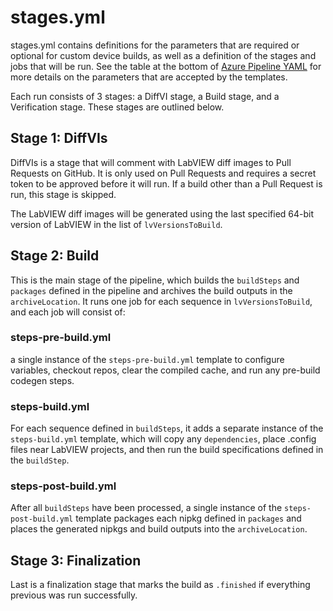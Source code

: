 # stages.yml

stages.yml contains definitions for the parameters that are required or optional for custom device builds, as well as a definition of the stages and jobs that will be run.  See the table at the bottom of [Azure Pipeline YAML](Azure%20Pipeline%20YAML.md) for more details on the parameters that are accepted by the templates.

Each run consists of 3 stages: a DiffVI stage, a Build stage, and a Verification stage.  These stages are outlined below.

## Stage 1: DiffVIs
DiffVIs is a stage that will comment with LabVIEW diff images to Pull Requests on GitHub.  It is only used on Pull Requests and requires a secret token to be approved before it will run.  If a build other than a Pull Request is run, this stage is skipped.

The LabVIEW diff images will be generated using the last specified 64-bit version of LabVIEW in the list of `lvVersionsToBuild`.

## Stage 2: Build
This is the main stage of the pipeline, which builds the `buildSteps` and `packages` defined in the pipeline and archives the build outputs in the `archiveLocation`.  It runs one job for each sequence in `lvVersionsToBuild`, and each job will consist of:

### steps-pre-build.yml
a single instance of the `steps-pre-build.yml` template to configure variables, checkout repos, clear the compiled cache, and run any pre-build codegen steps.

### steps-build.yml
For each sequence defined in `buildSteps`, it adds a separate instance of the `steps-build.yml` template, which will copy any `dependencies`, place .config files near LabVIEW projects, and then run the build specifications defined in the `buildStep`.

### steps-post-build.yml
After all `buildSteps` have been processed, a single instance of the `steps-post-build.yml` template packages each nipkg defined in `packages` and places the generated nipkgs and build outputs into the `archiveLocation`.

## Stage 3: Finalization
Last is a finalization stage that marks the build as `.finished` if everything previous was run successfully.

